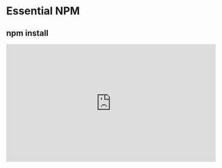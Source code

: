 <Head>
  <title>Learn React | Essential NPM > npm install</title>
</Head>

# Essential NPM

## npm install

<iframe width="560" height="315" src="https://www.youtube.com/embed/lkZjVki_owA" frameborder="0" allow="autoplay; encrypted-media" allowfullscreen></iframe>
